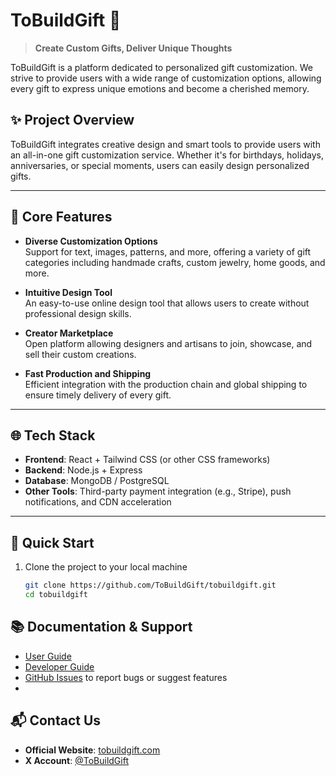 # ToBuildGift 🎁  
> **Create Custom Gifts, Deliver Unique Thoughts**

ToBuildGift is a platform dedicated to personalized gift customization. We strive to provide users with a wide range of customization options, allowing every gift to express unique emotions and become a cherished memory.

## ✨ Project Overview

ToBuildGift integrates creative design and smart tools to provide users with an all-in-one gift customization service. Whether it's for birthdays, holidays, anniversaries, or special moments, users can easily design personalized gifts.

---

## 🎯 Core Features

- **Diverse Customization Options**  
  Support for text, images, patterns, and more, offering a variety of gift categories including handmade crafts, custom jewelry, home goods, and more.

- **Intuitive Design Tool**  
  An easy-to-use online design tool that allows users to create without professional design skills.

- **Creator Marketplace**  
  Open platform allowing designers and artisans to join, showcase, and sell their custom creations.

- **Fast Production and Shipping**  
  Efficient integration with the production chain and global shipping to ensure timely delivery of every gift.

---

## 🌐 Tech Stack

- **Frontend**: React + Tailwind CSS (or other CSS frameworks)  
- **Backend**: Node.js + Express  
- **Database**: MongoDB / PostgreSQL  
- **Other Tools**: Third-party payment integration (e.g., Stripe), push notifications, and CDN acceleration

---

## 🚀 Quick Start

1. Clone the project to your local machine  
   ```bash
   git clone https://github.com/ToBuildGift/tobuildgift.git
   cd tobuildgift

## 📚 Documentation & Support

- [User Guide](https://www.tobuildgift.com)  
- [Developer Guide](https://www.tobuildgift.com)  
- [GitHub Issues](https://github.com/ToBuildGift/tobuildgift/issues) to report bugs or suggest features
- 
## 📬 Contact Us

- **Official Website**: [tobuildgift.com](https://www.tobuildgift.com)  
- **X Account**: [@ToBuildGift](https://x.com/ToBuildGift)

<!--
**ToBuildGift/tobuildgift** is a ✨ _special_ ✨ repository because its `README.md` (this file) appears on your GitHub profile.

Here are some ideas to get you started:

- 🔭 I’m currently working on ...
- 🌱 I’m currently learning ...
- 👯 I’m looking to collaborate on ...
- 🤔 I’m looking for help with ...
- 💬 Ask me about ...
- 📫 How to reach me: ...
- 😄 Pronouns: ...
- ⚡ Fun fact: ...
-->

